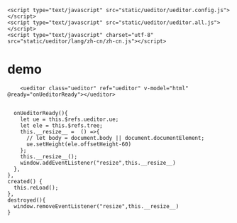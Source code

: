
    <script type="text/javascript" src="static/ueditor/ueditor.config.js"></script>
    <script type="text/javascript" src="static/ueditor/ueditor.all.js"></script>
    <script type="text/javascript" charset="utf-8" src="static/ueditor/lang/zh-cn/zh-cn.js"></script>



# demo

        <ueditor class="ueditor" ref="ueditor" v-model="html" @ready="onUeditorReady"></ueditor>


      onUeditorReady(){
        let ue = this.$refs.ueditor.ue;
        let ele = this.$refs.tree;
        this.__resize__ =  () =>{
          // let body = document.body || document.documentElement;
          ue.setHeight(ele.offsetHeight-60)
        };
        this.__resize__();
        window.addEventListener("resize",this.__resize__)
      },
    },
    created() {
      this.reLoad();
    },
    destroyed(){
      window.removeEventListener("resize",this.__resize__)
    }
